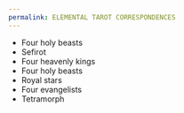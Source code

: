 ```yaml
---
permalink: ELEMENTAL TAROT CORRESPONDENCES
---
```

- Four holy beasts 
- Sefirot 
- Four heavenly kings
- Four holy beasts
- Royal stars
- Four evangelists
- Tetramorph